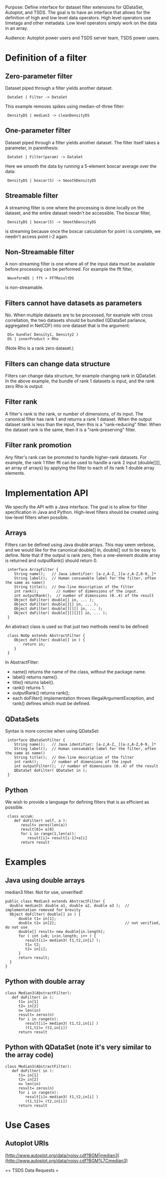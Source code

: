 Purpose: Define interface for dataset filter extensions for QDataSet,
Autoplot, and TSDS. The goal is to have an interface that allows for the
definition of high and low level data operators. High level operators
use timetags and other metadata. Low level operators simply work on the
data in an array.

Audience: Autoplot power users and TSDS server team, TSDS power users.

# Definition of a filter

## Zero-parameter filter

Dataset piped through a filter yields another dataset.

```
 DataSet | Filter -> DataSet
```

This example removes spikes using median-of-three filter:

```
 DensityDS | median3 -> cleanDensityDS 
```

## One-parameter filter

Dataset piped through a filter yields another dataset. The filter itself
takes a parameter, in parenthesis:

```
 DataSet | Filter(param) -> DataSet
```

Here we smooth the data by running a 5-element boxcar average over the
data:

```
 DensityDS | boxcar(5) -> SmoothDensityDS
```

## Streamable filter

A streaming filter is one where the processing is done locally on the
dataset, and the entire dataset needn't be accessible. The boxcar
filter,

```
 DensityDS | boxcar(5) -> SmoothDensityDS
```

is streaming because once the boxcar calculation for point i is
complete, we needn't access point i-2 again.

## Non-Streamable filter

A non-streaming filter is one where all of the input data must be
available before processing can be performed. For example the fft
filter,

```
 WaveformDS | fft > FFTResultDS
```

is non-streamable.

## Filters cannot have datasets as parameters

No. When multiple datasets are to be processed, for example with cross
correllation, the two datasets should be bundled (QDataSet parlance,
aggregated in NetCDF) into one dataset that is the argument:

```
 DS= bundle( Density1, Density2 )
 DS | innerProduct > Rho
```

(Note Rho is a rank zero dataset.)

## Filters can change data structure

Filters can change data structure, for example changing rank in
QDataSet. In the above example, the bundle of rank 1 datasets is input,
and the rank zero Rho is output.

## Filter rank

A filter's rank is the rank, or number of dimensions, of its input. The
canonical filter has rank 1 and returns a rank 1 dataset. When the
output dataset rank is less than the input, then this is a
"rank-reducing" filter. When the dataset rank is the same, then it is a
"rank-preserving" filter.

## Filter rank promotion

Any filter's rank can be promoted to handle higher-rank datasets. For
example, the rank 1 filter fft can be used to handle a rank 2 input
(double\[\]\[\], an array of arrays) by applying the filter to each of
its rank 1 double array elements.

# Implementation API

We specify the API with a Java interface. The goal is to allow for
filter specification in Java and Python. High-level filters should be
created using low-level filters when possible.

## Arrays

Filters can be defined using Java double arrays. This may seem verbose,
and we would like for the canonical double\[\] in, double\[\] out to be
easy to define. Note that if the output is rank zero, then a one-element
double array is returned and outputRank() should return 0.

```
 interface ArrayFilter {
    String name();   // Java identifier: [a-z,A-Z,_][a-z,A-Z,0-9,_]*
    String label();  // Human consumable label for the filter, often the same as name()
    String title();  // One-line description of the filter
    int rank();        // number of dimensions of the input.
    int outputRank();  // number of dimensions (0..4) of the result
    Object doFilter( double[] in, ... );
    Object doFilter( double[][] in, ... );
    Object doFilter( double[][][] in, ... );
    Object doFilter( double[][][][] in, ... );
 }
```

An abstract class is used so that just two methods need to be defined:

```
 class NoOp extends AbstractFilter {
    Object doFilter( double[] in ) {
        return in;
    }
 }
```

In AbstractFilter:

  - name() returns the name of the class, without the package name.
  - label() returns name().
  - title() returns label().
  - rank() returns 1.
  - outputRank() returns rank();
  - each doFilter() implementation throws IllegalArgumentException, and
    rank() defines which must be defined.

## QDataSets

Syntax is more concise when using QDataSet:

```
 interface QDataSetFilter {
    String name();   // Java identifier: [a-z,A-Z,_][a-z,A-Z,0-9,_]*
    String label();  // Human consumable label for the filter, often the same as name()
    String title();  // One-line description of the filter
    int rank();      // number of dimensions of the input
    int outputFilter();  // number of dimensions (0..4) of the result
    QDataSet doFilter( QDataSet in );
 }
```

## Python

We wish to provide a language for defining filters that is as efficient
as possible.

```
 class accum:
    def doFilter( self, a ):
       result= zeros(len(a))
       result[0]= a[0]
       for i in range(1,len(a)):
          result[i]= result[i-1]+a[i]
       return result
```

# Examples

## Java using double arrays

median3 filter. Not for use, unverified\!

```
public class Median3 extends AbstractFilter {
  double median3( double a1, double a2, double a3 );  // implementation removed for brevity
  Object doFilter( double[] in ) {
      double t1= in[1];
      double t2= in[2];                               // not verified, do not use
      double[] result= new double[in.length];
      for ( int i=0; i<in.length; i++ ) {
         result[i]= median3( t1,t2,in[i] );           
         t1= t2;
         t2= in[i];
      }
      return result;
  }
}
```

## Python with double array

```
class Median3(AbstractFilter): 
   def doFilter( in ):
      t1= in[1]
      t2= in[2]
      n= len(in)
      result= zeros(n)
      for i in range(n):
         result[i]= median3( t1,t2,in[i] )
         (t1,t2)= (t2,in[i])
      return result   
```

## Python with QDataSet (note it's very similar to the array code)

```
class Median3(AbstractFilter): 
   def doFilter( in ):
      t1= in[1]
      t2= in[2]
      n= len(in)
      result= zeros(n)
      for i in range(n):
         result[i]= median3( t1,t2,in[i] )
         (t1,t2)= (t2,in[i])
      return result
```

# Use Cases

## Autoplot URIs

[http://www.autoplot.org/data/noisy.cdf?BGM|median3](http://www.autoplot.org/data/noisy.cdf?BGM%7Cmedian3)

\== TSDS Data Requests =

